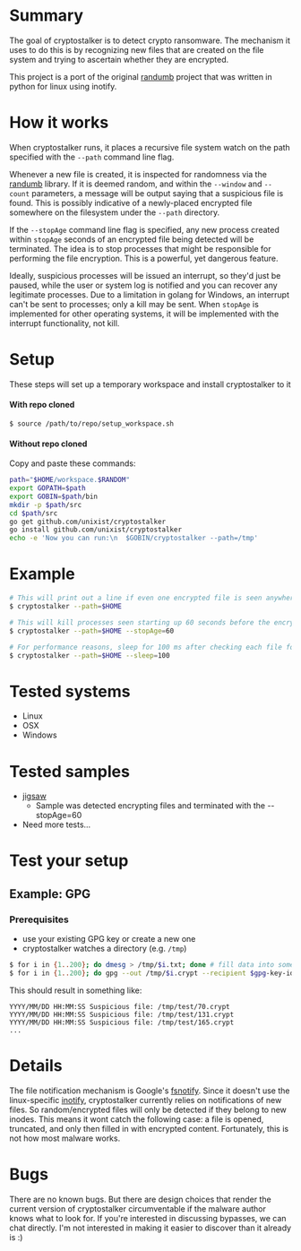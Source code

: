 # Summary
The goal of cryptostalker is to detect crypto ransomware. The mechanism it uses to do this is by recognizing new files that are created on the file system and trying to ascertain whether they are encrypted.

This project is a port of the original [randumb](github.com/unixist/randumb) project that was written in python for linux using inotify.

# How it works
When cryptostalker runs, it places a recursive file system watch on the path specified with the ```--path``` command line flag.

Whenever a new file is created, it is inspected for randomness via the [randumb](github.com/unixist/randumb) library. If it is deemed random, and within the ```--window``` and ```--count``` parameters, a message will be output saying that a suspicious file is found. This is possibly indicative of a newly-placed encrypted file somewhere on the filesystem under the ```--path``` directory.

If the ```--stopAge``` command line flag is specified, any new process created within ```stopAge``` seconds of an encrypted file being detected will be terminated. The idea is to stop processes that might be responsible for performing the file encryption. This is a powerful, yet dangerous feature.

Ideally, suspicious processes will be issued an interrupt, so they'd just be paused, while the user or system log is notified and you can recover any legitimate processes. Due to a limitation in golang for Windows, an interrupt can't be sent to processes; only a kill may be sent. When ```stopAge``` is implemented for other operating systems, it will be implemented with the interrupt functionality, not kill.

# Setup
These steps will set up a temporary workspace and install cryptostalker to it

#### With repo cloned

`$ source /path/to/repo/setup_workspace.sh`

#### Without repo cloned
Copy and paste these commands:

```bash
path="$HOME/workspace.$RANDOM"
export GOPATH=$path
export GOBIN=$path/bin
mkdir -p $path/src
cd $path/src
go get github.com/unixist/cryptostalker
go install github.com/unixist/cryptostalker
echo -e 'Now you can run:\n  $GOBIN/cryptostalker --path=/tmp'
```

# Example
```bash
# This will print out a line if even one encrypted file is seen anywhere under $HOME
$ cryptostalker --path=$HOME

# This will kill processes seen starting up 60 seconds before the encrypted file(s) are seen
$ cryptostalker --path=$HOME --stopAge=60

# For performance reasons, sleep for 100 ms after checking each file for randomness
$ cryptostalker --path=$HOME --sleep=100
```

# Tested systems
* Linux
* OSX
* Windows

# Tested samples
* [jigsaw](https://malwr.com/analysis/MTI0NjVkYzNlMzkyNDdiZGEwZGFhZTkyNDhkMGUxZmI/)
  * Sample was detected encrypting files and terminated with the --stopAge=60
* Need more tests...

# Test your setup

## Example: GPG

### Prerequisites

* use your existing GPG key or create a new one
* cryptostalker watches a directory (e.g. ```/tmp```)


```bash
$ for i in {1..200}; do dmesg > /tmp/$i.txt; done # fill data into some files
$ for i in {1..200}; do gpg --out /tmp/$i.crypt --recipient $gpg-key-id --encrypt /tmp/$i.txt; done
```

This should result in something like:

```
YYYY/MM/DD HH:MM:SS Suspicious file: /tmp/test/70.crypt
YYYY/MM/DD HH:MM:SS Suspicious file: /tmp/test/131.crypt
YYYY/MM/DD HH:MM:SS Suspicious file: /tmp/test/165.crypt
...
```

# Details
The file notification mechanism is Google's [fsnotify](https://github.com/fsnotify/fsnotify). Since it doesn't use the linux-specific [inotify](https://en.wikipedia.org/wiki/Inotify), cryptostalker currently relies on notifications of new files. So random/encrypted files will only be detected if they belong to new inodes. This means it wont catch the following case: a file is opened, truncated, and only then filled in with encrypted content. Fortunately, this is not how most malware works.

# Bugs
There are no known bugs. But there are design choices that render the current version of cryptostalker circumventable if the malware author knows what to look for. If you're interested in discussing bypasses, we can chat directly. I'm not interested in making it easier to discover than it already is :)
